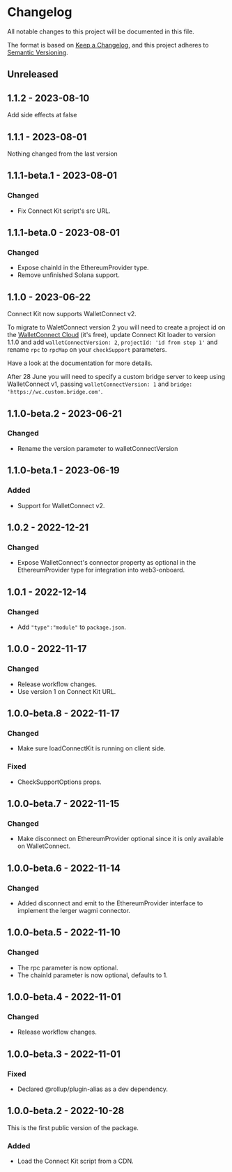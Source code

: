 # Changelog

All notable changes to this project will be documented in this file.

The format is based on [Keep a Changelog](https://keepachangelog.com/en/1.0.0/),
and this project adheres to [Semantic Versioning](https://semver.org/spec/v2.0.0.html).

## Unreleased

## 1.1.2 - 2023-08-10

Add side effects at false

## 1.1.1 - 2023-08-01

Nothing changed from the last version

## 1.1.1-beta.1 - 2023-08-01

### Changed

- Fix Connect Kit script's src URL.

## 1.1.1-beta.0 - 2023-08-01

### Changed

- Expose chainId in the EthereumProvider type.
- Remove unfinished Solana support.

## 1.1.0 - 2023-06-22

Connect Kit now supports WalletConnect v2.

To migrate to WaletConnect version 2 you will need to create a project id on the
[WalletConnect Cloud](https://cloud.walletconnect.com/) (it's free), update
Connect Kit loader to version 1.1.0 and add `walletConnectVersion: 2`,
`projectId: 'id from step 1'` and rename `rpc` to `rpcMap` on your
`checkSupport` parameters.

Have a look at the documentation for more details.

After 28 June you will need to specify a custom bridge server to
keep using WalletConnect v1, passing `walletConnectVersion: 1` and
`bridge: 'https://wc.custom.bridge.com'`.

## 1.1.0-beta.2 - 2023-06-21

### Changed

- Rename the version parameter to walletConnectVersion

## 1.1.0-beta.1 - 2023-06-19

### Added

- Support for WalletConnect v2.

## 1.0.2 - 2022-12-21

### Changed

- Expose WalletConnect's connector property as optional in the
  EthereumProvider type for integration into web3-onboard.

## 1.0.1 - 2022-12-14

### Changed

- Add `"type":"module"` to `package.json`.

## 1.0.0 - 2022-11-17

### Changed

- Release workflow changes.
- Use version 1 on Connect Kit URL.

## 1.0.0-beta.8 - 2022-11-17

### Changed

- Make sure loadConnectKit is running on client side.

### Fixed

- CheckSupportOptions props.

## 1.0.0-beta.7 - 2022-11-15

### Changed

- Make disconnect on EthereumProvider optional since it is only available on
  WalletConnect.

## 1.0.0-beta.6 - 2022-11-14

### Changed

- Added disconnect and emit to the EthereumProvider interface to implement
  the lerger wagmi connector.

## 1.0.0-beta.5 - 2022-11-10

### Changed

- The rpc parameter is now optional.
- The chainId parameter is now optional, defaults to 1.

## 1.0.0-beta.4 - 2022-11-01

### Changed

- Release workflow changes.

## 1.0.0-beta.3 - 2022-11-01

### Fixed

- Declared @rollup/plugin-alias as a dev dependency.

## 1.0.0-beta.2 - 2022-10-28

This is the first public version of the package.

### Added

- Load the Connect Kit script from a CDN.
